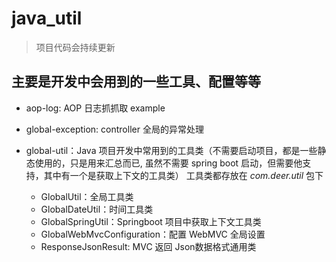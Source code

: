 # java_util
> 项目代码会持续更新

## 主要是开发中会用到的一些工具、配置等等

- aop-log: AOP 日志抓抓取 example

- global-exception: controller 全局的异常处理

- global-util：Java 项目开发中常用到的工具类（不需要启动项目，都是一些静态使用的，只是用来汇总而已,
虽然不需要 spring boot 启动，但需要他支持，其中有一个是获取上下文的工具类）
工具类都存放在 _com.deer.util_  包下
    - GlobalUtil：全局工具类
    - GlobalDateUtil：时间工具类
    - GlobalSpringUtil：Springboot 项目中获取上下文工具类
    - GlobalWebMvcConfiguration：配置 WebMVC 全局设置
    - ResponseJsonResult: MVC 返回 Json数据格式通用类
